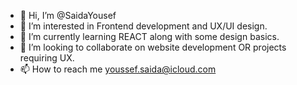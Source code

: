 - 👋 Hi, I’m @SaidaYousef
- 👀 I’m interested in Frontend development and UX/UI design.
- 🌱 I’m currently learning REACT along with some design basics.
- 💞️ I’m looking to collaborate on website development OR projects requiring UX.
- 📫 How to reach me youssef.saida@icloud.com

<!---
SaidaYousef/SaidaYousef is a ✨ special ✨ repository because its `README.md` (this file) appears on your GitHub profile.
You can click the Preview link to take a look at your changes.
--->
